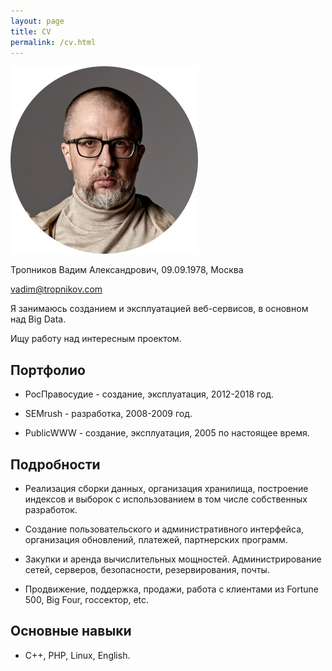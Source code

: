 ```yaml
---
layout: page
title: CV
permalink: /cv.html
---
```


<img src="/adv5.webp" width="300" height="300" alt="Тропников Вадим" />

Тропников Вадим Александрович, 09.09.1978, Москва

[vadim@tropnikov.com](mailto:vadim@tropnikov.com)

Я занимаюсь созданием и эксплуатацией веб-сервисов, в основном над Big Data. 

Ищу работу над интересным проектом.

## Портфолио

- РосПравосудие - создание, эксплуатация, 2012-2018 год.

- SEMrush - разработка, 2008-2009 год.

- PublicWWW - создание, эксплуатация, 2005 по настоящее время.

## Подробности 

- Реализация сборки данных, организация хранилища, построение индексов и выборок с использованием в том числе собственных разработок.
  
- Создание пользовательского и административного интерфейса, организация обновлений, платежей, партнерских программ.

- Закупки и аренда вычислительных мощностей. Администрирование сетей, серверов, безопасности, резервирования, почты.
  
- Продвижение, поддержка, продажи, работа с клиентами из Fortune 500, Big Four, госсектор, etc.

## Основные навыки 

- C++, PHP, Linux, English.

